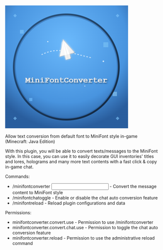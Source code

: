 
![Alt text](images/logo.png)

Allow text conversion from default font to MiniFont style in-game (Minecraft: Java Edition)

With this plugin, you will be able to convert texts/messages to the MiniFont style.
In this case, you can use it to easily decorate GUI inventories' titles and lores,
holograms and many more text contents with a fast click & copy in-game chat.

Commands:

  * /minifontconverter <input> - Convert the message content to MiniFont style
  * /minifontchatoggle - Enable or disable the chat auto conversion feature
  * /minifontreload - Reload plugin configurations and data

Permissions:

  * minifontconverter.convert.use - Permission to use /minifontconverter
  * minifontconverter.convert.chat.use - Permission to toggle the chat auto conversion feature
  * minifontconverter.reload - Permission to use the administrative reload command
